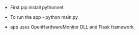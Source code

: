 - First pip install pythonnet

- To run the app - python main.py

- app uses OpenHardwareMonitor DLL and Flask framework
